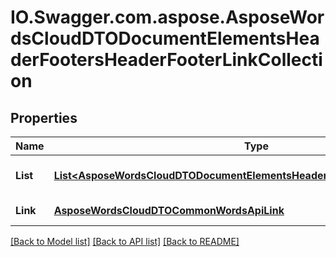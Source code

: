 # IO.Swagger.com.aspose.AsposeWordsCloudDTODocumentElementsHeaderFootersHeaderFooterLinkCollection
## Properties

Name | Type | Description | Notes
------------ | ------------- | ------------- | -------------
**List** | [**List&lt;AsposeWordsCloudDTODocumentElementsHeaderFootersHeaderFooterLink&gt;**](AsposeWordsCloudDTODocumentElementsHeaderFootersHeaderFooterLink.md) | Collection of section&#39;s links | [optional] 
**Link** | [**AsposeWordsCloudDTOCommonWordsApiLink**](AsposeWordsCloudDTOCommonWordsApiLink.md) | Link to the document. | [optional] 

[[Back to Model list]](../README.md#documentation-for-models) [[Back to API list]](../README.md#documentation-for-api-endpoints) [[Back to README]](../README.md)

